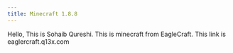 ```yaml
---
title: Minecraft 1.8.8
---
```


Hello, This is Sohaib Qureshi. This is minecraft from EagleCraft.
This link is eaglercraft.q13x.com
